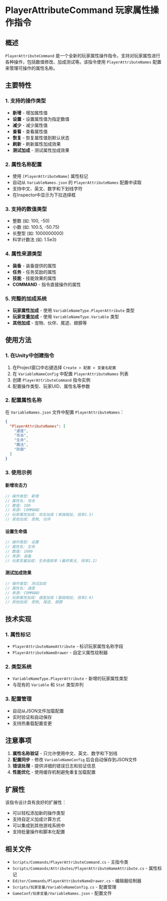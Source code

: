 # PlayerAttributeCommand 玩家属性操作指令

## 概述

`PlayerAttributeCommand` 是一个全新的玩家属性操作指令，支持对玩家属性进行各种操作，包括数值修改、加成测试等。该指令使用 `PlayerAttributeNames` 配置来管理可操作的属性名称。

## 主要特性

### 1. 支持的操作类型
- **新增** - 增加属性值
- **设置** - 设置属性值为指定数值  
- **减少** - 减少属性值
- **查看** - 查看属性值
- **恢复** - 恢复属性值到默认状态
- **刷新** - 刷新属性加成效果
- **测试加成** - 测试属性加成效果

### 2. 属性名称配置
- 使用 `[PlayerAttributeName]` 属性标记
- 自动从 `VariableNames.json` 的 `PlayerAttributeNames` 配置中读取
- 支持中文、英文、数字和下划线字符
- 在Inspector中显示为下拉选择框

### 3. 支持的数值类型
- 整数 (如: 100, -50)
- 小数 (如: 100.5, -50.75)
- 长整型 (如: 1000000000)
- 科学计数法 (如: 1.5e3)

### 4. 属性来源类型
- **装备** - 装备提供的属性
- **任务** - 任务奖励的属性
- **技能** - 技能效果的属性
- **COMMAND** - 指令直接操作的属性

### 5. 完整的加成系统
- **玩家属性加成** - 使用 `VariableNameType.PlayerAttribute` 类型
- **玩家变量加成** - 使用 `VariableNameType.Variable` 类型
- **其他加成** - 宠物、伙伴、尾迹、翅膀等

## 使用方法

### 1. 在Unity中创建指令
1. 在Project窗口中右键选择 `Create > 配置 > 变量名配置`
2. 在 `VariableNameConfig` 中配置 `PlayerAttributeNames` 列表
3. 创建 `PlayerAttributeCommand` 指令实例
4. 配置操作类型、玩家UID、属性名等参数

### 2. 配置属性名称
在 `VariableNames.json` 文件中配置 `PlayerAttributeNames`：

```json
{
  "PlayerAttributeNames": [
    "速度",
    "攻击",
    "生命",
    "魔法",
    "防御"
  ]
}
```

### 3. 使用示例

#### 新增攻击力
```csharp
// 操作类型: 新增
// 属性名: 攻击
// 数值: 100
// 来源: COMMAND
// 玩家属性加成: 攻击加成 (单独相加, 倍率1.5)
// 其他加成: 宠物, 伙伴
```

#### 设置生命值
```csharp
// 操作类型: 设置
// 属性名: 生命
// 数值: 1000
// 来源: 装备
// 玩家变量加成: 生命值倍率 (最终乘法, 倍率1.2)
```

#### 测试加成效果
```csharp
// 操作类型: 测试加成
// 属性名: 速度
// 来源: COMMAND
// 玩家属性加成: 速度加成 (基础相加, 倍率2.0)
// 其他加成: 宠物, 尾迹, 翅膀
```

## 技术实现

### 1. 属性标记
- `PlayerAttributeNameAttribute` - 标识玩家属性名称字段
- `PlayerAttributeNameDrawer` - 自定义属性绘制器

### 2. 类型系统
- `VariableNameType.PlayerAttribute` - 新增的玩家属性类型
- 与现有的 `Variable` 和 `Stat` 类型并列

### 3. 配置管理
- 自动从JSON文件加载配置
- 实时验证和自动保存
- 支持热重载配置变更

## 注意事项

1. **属性名称验证** - 只允许使用中文、英文、数字和下划线
2. **配置同步** - 修改 `VariableNameConfig` 后会自动保存到JSON文件
3. **错误处理** - 提供详细的错误日志和验证信息
4. **性能优化** - 使用缓存机制避免重复加载配置

## 扩展性

该指令设计具有良好的扩展性：
- 可以轻松添加新的操作类型
- 支持自定义加成计算方式
- 可以集成到其他游戏系统中
- 支持批量操作和脚本化配置

## 相关文件

- `Scripts/Commands/PlayerAttributeCommand.cs` - 主指令类
- `Scripts/Commands/Attributes/PlayerAttributeNameAttribute.cs` - 属性标记
- `Editor/Commands/PlayerAttributeNameDrawer.cs` - 编辑器绘制器
- `Scripts/玩家变量/VariableNameConfig.cs` - 配置管理
- `GameConf/玩家变量/VariableNames.json` - 配置文件
